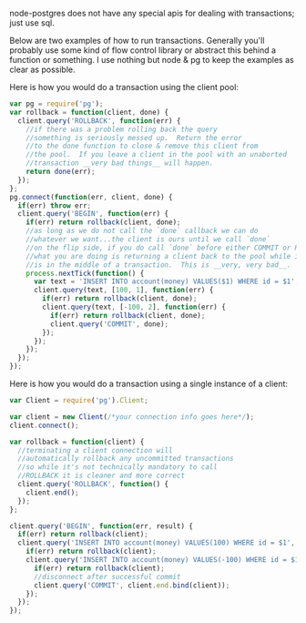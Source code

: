 node-postgres does not have any special apis for dealing with transactions; just use sql.  

Below are two examples of how to run transactions.  Generally you'll probably use some kind of flow control library or abstract this behind a function or something.  I use nothing but node & pg to keep the examples as clear as possible.

Here is how you would do a transaction using the client pool:
```js
var pg = require('pg');
var rollback = function(client, done) {
  client.query('ROLLBACK', function(err) {
    //if there was a problem rolling back the query
    //something is seriously messed up.  Return the error
    //to the done function to close & remove this client from
    //the pool.  If you leave a client in the pool with an unaborted
    //transaction __very bad things__ will happen.
    return done(err);
  });
};
pg.connect(function(err, client, done) {
  if(err) throw err;
  client.query('BEGIN', function(err) {
    if(err) return rollback(client, done);
    //as long as we do not call the `done` callback we can do 
    //whatever we want...the client is ours until we call `done`
    //on the flip side, if you do call `done` before either COMMIT or ROLLBACK
    //what you are doing is returning a client back to the pool while it 
    //is in the middle of a transaction.  This is __very, very bad__.
    process.nextTick(function() {
      var text = 'INSERT INTO account(money) VALUES($1) WHERE id = $1';
      client.query(text, [100, 1], function(err) {
        if(err) return rollback(client, done);
        client.query(text, [-100, 2], function(err) {
          if(err) return rollback(client, done);
          client.query('COMMIT', done);
        });
      });
    });
  });
});
```

Here is how you would do a transaction using a single instance of a client:

```js
var Client = require('pg').Client;

var client = new Client(/*your connection info goes here*/);
client.connect();

var rollback = function(client) {
  //terminating a client connection will
  //automatically rollback any uncommitted transactions
  //so while it's not technically mandatory to call
  //ROLLBACK it is cleaner and more correct
  client.query('ROLLBACK', function() {
    client.end();
  });
};

client.query('BEGIN', function(err, result) {
  if(err) return rollback(client);
  client.query('INSERT INTO account(money) VALUES(100) WHERE id = $1', [1], function(err, result) {
    if(err) return rollback(client);
    client.query('INSERT INTO account(money) VALUES(-100) WHERE id = $1', [2], function(err, result) {
      if(err) return rollback(client);
      //disconnect after successful commit
      client.query('COMMIT', client.end.bind(client));
    });
  });
});
```